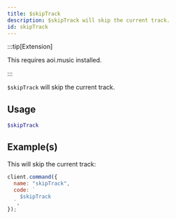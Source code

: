 ```yaml
---
title: $skipTrack
description: $skipTrack will skip the current track.
id: skipTrack
---
```


:::tip[Extension]

This requires aoi.music installed.

:::

`$skipTrack` will skip the current track.

## Usage

```php
$skipTrack
```

## Example(s)

This will skip the current track:

```javascript
client.command({
  name: "skipTrack",
  code: `
    $skipTrack
  `,
});
```

